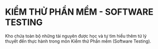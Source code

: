 # KIỂM THỬ PHẦN MỀM - SOFTWARE TESTING
Kho chứa toàn bộ những tài nguyên được học và tự tìm hiểu thêm từ lý thuyết đến thực hành trong môn Kiểm thử Phần mềm (Software Testing).

